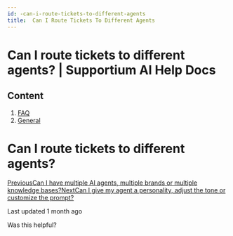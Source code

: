 ```yaml
---
id: -can-i-route-tickets-to-different-agents
title:  Can I Route Tickets To Different Agents
---
```



# Can I route tickets to different agents? | Supportium AI Help Docs

## Content

  1. [FAQ](/faq)
  2. [General](/faq/general)

# Can I route tickets to different agents?

[PreviousCan I have multiple AI agents, multiple brands or multiple knowledge bases?](/faq/general/can-i-have-multiple-ai-agents-multiple-brands-or-multiple-knowledge-bases)[NextCan I give my agent a personality, adjust the tone or customize the prompt?](/faq/general/can-i-give-my-agent-a-personality-adjust-the-tone-or-customize-the-prompt)

Last updated 1 month ago

Was this helpful?
